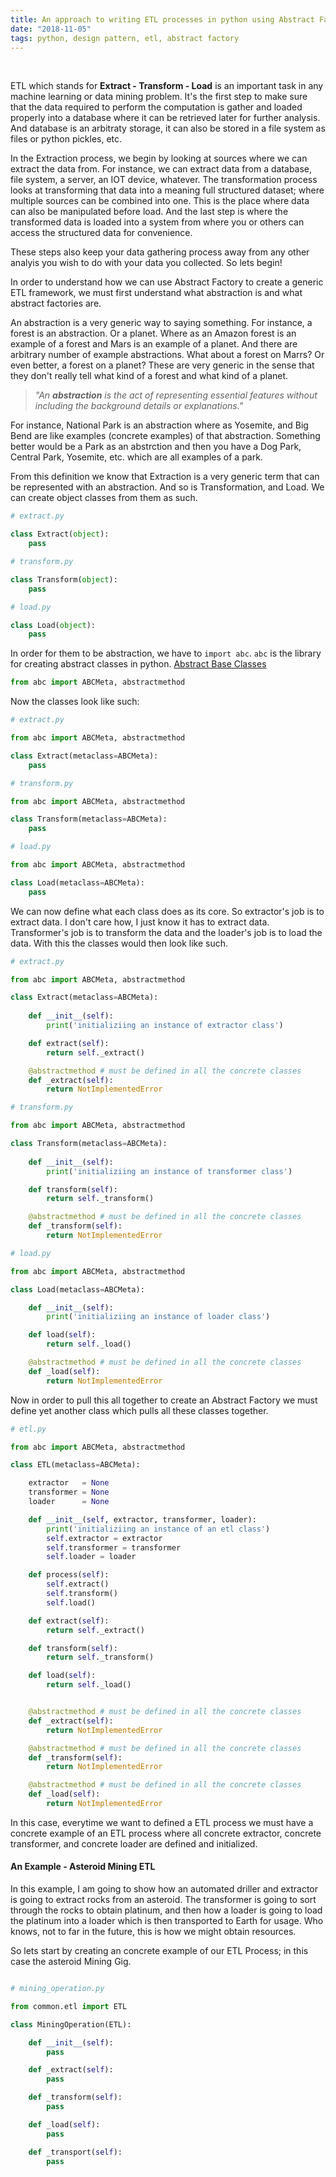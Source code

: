 ```yaml
---
title: An approach to writing ETL processes in python using Abstract Factory
date: "2018-11-05"
tags: python, design pattern, etl, abstract factory
---
```


<br>

ETL which stands for <strong>Extract - Transform - Load</strong> is an important task in any machine learning or data mining problem. It's the first step to make sure that the data required to perform the computation is gather and loaded properly into a database where it can be retrieved later for further analysis. And database is an arbitraty storage, it can also be stored in a file system as files or python pickles, etc. 

In the Extraction process, we begin by looking at sources where we can extract the data from. For instance, we can extract data from a database, file system, a server, an IOT device, whatever. The transformation process looks at transforming that data into a meaning full structured dataset; where multiple sources can be combined into one. This is the place where data can also be manipulated before load. And the last step is where the transformed data is loaded into a system from where you or others can access the structured data for convenience. 

These steps also keep your data gathering process away from any other analyis you wish to do with your data you collected. So lets begin!

In order to understand how we can use Abstract Factory to create a generic ETL framework, we must first understand what abstraction is and what abstract factories are. 

An abstraction is a very generic way to saying something. For instance, a forest is an abstraction. Or a planet. Where as an Amazon forest is an example of a forest and Mars is an example of a planet. And there are arbitrary number of example abstractions. What about a forest on Marrs? Or even better, a forest on a planet? These are very generic in the sense that they don't really tell what kind of a forest and what kind of a planet.

> *"An <strong>abstraction</strong> is the act of representing essential features without including the background details or explanations."*

For instance, National Park is an abstraction where as Yosemite, and Big Bend are like examples (concrete examples) of that abstraction. Something better would be a Park as an abstrction and then you have a Dog Park, Central Park, Yosemite, etc. which are all examples of a park.

From this definition we know that Extraction is a very generic term that can be represented with an abstraction. And so is Transformation, and Load. We can create object classes from them as such.

```python
# extract.py

class Extract(object):
    pass
```

```python
# transform.py

class Transform(object):
    pass
```

```python
# load.py

class Load(object):
    pass
```

In order for them to be abstraction, we have to `import abc`. `abc` is the library for creating abstract classes in python. [Abstract Base Classes](https://docs.python.org/3.7/library/abc.html)


```python
from abc import ABCMeta, abstractmethod
```

Now the classes look like such:

```python
# extract.py

from abc import ABCMeta, abstractmethod

class Extract(metaclass=ABCMeta):
    pass
```

```python
# transform.py

from abc import ABCMeta, abstractmethod

class Transform(metaclass=ABCMeta):
    pass
```

```python
# load.py

from abc import ABCMeta, abstractmethod

class Load(metaclass=ABCMeta):
    pass
```

We can now define what each class does as its core. So extractor's job is to extract data. I don't care how, I just know it has to extract data. Transformer's job is to transform the data and the loader's job is to load the data. With this the classes would then look like such.


```python
# extract.py

from abc import ABCMeta, abstractmethod

class Extract(metaclass=ABCMeta):
    
    def __init__(self):
        print('initializiing an instance of extractor class')

    def extract(self):
        return self._extract()

    @abstractmethod # must be defined in all the concrete classes
    def _extract(self):
        return NotImplementedError

```

```python
# transform.py

from abc import ABCMeta, abstractmethod

class Transform(metaclass=ABCMeta):
    
    def __init__(self):
        print('initializiing an instance of transformer class')

    def transform(self):
        return self._transform()

    @abstractmethod # must be defined in all the concrete classes
    def _transform(self):
        return NotImplementedError

```

```python
# load.py

from abc import ABCMeta, abstractmethod

class Load(metaclass=ABCMeta):

    def __init__(self):
        print('initializiing an instance of loader class')

    def load(self):
        return self._load()

    @abstractmethod # must be defined in all the concrete classes
    def _load(self):
        return NotImplementedError

```

Now in order to pull this all together to create an Abstract Factory we must define yet another class which pulls all these classes together. 

```python
# etl.py

from abc import ABCMeta, abstractmethod

class ETL(metaclass=ABCMeta):

    extractor   = None
    transformer = None
    loader      = None

    def __init__(self, extractor, transformer, loader):
        print('initializiing an instance of an etl class')
        self.extractor = extractor
        self.transformer = transformer
        self.loader = loader

    def process(self):
        self.extract()
        self.transform()
        self.load()

    def extract(self):
        return self._extract()

    def transform(self):
        return self._transform()

    def load(self):
        return self._load()


    @abstractmethod # must be defined in all the concrete classes
    def _extract(self):
        return NotImplementedError

    @abstractmethod # must be defined in all the concrete classes
    def _transform(self):
        return NotImplementedError

    @abstractmethod # must be defined in all the concrete classes
    def _load(self):
        return NotImplementedError

```

In this case, everytime we want to defined a ETL process we must have a concrete example of an ETL process where all concrete extractor, concrete transformer, and concrete loader are defined and initialized.


<h4>An Example - Asteroid Mining ETL</h4>

In this example, I am going to show how an automated driller and extractor is going to extract rocks from an asteroid. The transformer is going to sort through the rocks to obtain platinum, and then how a loader is going to load the platinum into a loader which is then transported to Earth for usage. Who knows, not to far in the future, this is how we might obtain resources.


So lets start by creating an concrete example of our ETL Process; in this case the asteroid Mining Gig.


```python

# mining_operation.py

from common.etl import ETL

class MiningOperation(ETL):

    def __init__(self):
        pass

    def _extract(self):
        pass

    def _transform(self):
        pass

    def _load(self):
        pass

    def _transport(self):
        pass

```



